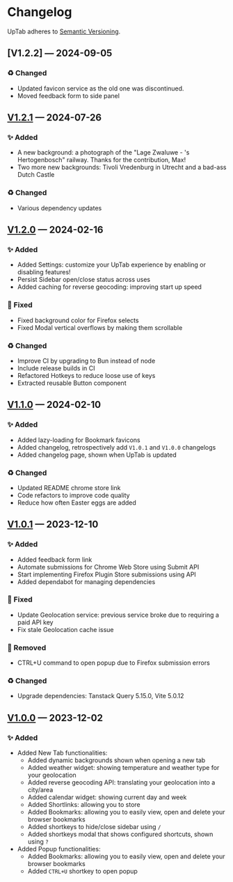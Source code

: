 # Changelog

UpTab adheres to [Semantic Versioning](https://semver.org/spec/v2.0.0.html).

## [V1.2.2] — 2024-09-05

### ♻️ Changed

- Updated favicon service as the old one was discontinued.
- Moved feedback form to side panel

## [V1.2.1] — 2024-07-26

### ✨ Added

- A new background: a photograph of the "Lage Zwaluwe - 's Hertogenbosch" railway. Thanks for the contribution, Max!
- Two more new backgrounds: Tivoli Vredenburg in Utrecht and a bad-ass Dutch Castle

### ♻️ Changed

- Various dependency updates

## [V1.2.0] — 2024-02-16

### ✨ Added

- Added Settings: customize your UpTab experience by enabling or disabling features!
- Persist Sidebar open/close status across uses
- Added caching for reverse geocoding: improving start up speed

### 🐛 Fixed

- Fixed background color for Firefox selects
- Fixed Modal vertical overflows by making them scrollable

### ♻️ Changed

- Improve CI by upgrading to Bun instead of node
- Include release builds in CI
- Refactored Hotkeys to reduce loose use of keys
- Extracted reusable Button component

## [V1.1.0] — 2024-02-10

### ✨ Added

- Added lazy-loading for Bookmark favicons
- Added changelog, retrospectively add `V1.0.1` and `V1.0.0` changelogs
- Added changelog page, shown when UpTab is updated

### ♻️ Changed

- Updated README chrome store link
- Code refactors to improve code quality
- Reduce how often Easter eggs are added

## [V1.0.1] — 2023-12-10

### ✨ Added

- Added feedback form link
- Automate submissions for Chrome Web Store using Submit API
- Start implementing Firefox Plugin Store submissions using API
- Added dependabot for managing dependencies

### 🐛 Fixed

- Update Geolocation service: previous service broke due to requiring a paid API key
- Fix stale Geolocation cache issue

### 🧹 Removed

- CTRL+U command to open popup due to Firefox submission errors

### ♻️ Changed

- Upgrade dependencies: Tanstack Query 5.15.0, Vite 5.0.12

## [V1.0.0] — 2023-12-02

### ✨ Added

- Added New Tab functionalities:
  - Added dynamic backgrounds shown when opening a new tab
  - Added weather widget: showing temperature and weather type for your geolocation
  - Added reverse geocoding API: translating your geolocation into a city/area
  - Added calendar widget: showing current day and week
  - Added Shortlinks: allowing you to store
  - Added Bookmarks: allowing you to easily view, open and delete your browser bookmarks
  - Added shortkeys to hide/close sidebar using `/`
  - Added shortkeys modal that shows configured shortcuts, shown using `?`
- Added Popup functionalities:
  - Added Bookmarks: allowing you to easily view, open and delete your browser bookmarks
  - Added `CTRL+U` shortkey to open popup

[V1.2.1]: https://github.com/AJGeel/uptab/compare/v1.2.2...v1.2.1
[V1.2.1]: https://github.com/AJGeel/uptab/compare/v1.2.1...v1.2.0
[V1.2.0]: https://github.com/AJGeel/uptab/compare/v1.2.0...v1.1.0
[V1.1.0]: https://github.com/AJGeel/uptab/compare/v1.1.0...v1.0.1
[V1.0.1]: https://github.com/AJGeel/uptab/compare/v1.0.0...v1.0.1
[V1.0.0]: https://github.com/AJGeel/uptab/releases/tag/V1.0.0

